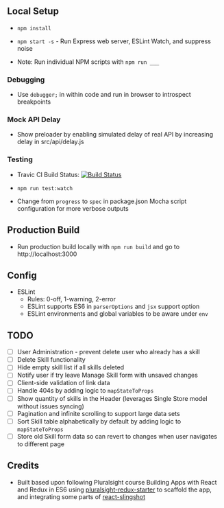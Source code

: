 ## Local Setup

* `npm install`
* `npm start -s` - Run Express web server, ESLint Watch, and suppress noise

* Note: Run individual NPM scripts with `npm run ___`

### Debugging

* Use `debugger;` in within code and run in browser to introspect breakpoints

### Mock API Delay

* Show preloader by enabling simulated delay of real API by increasing delay in src/api/delay.js

### Testing

* Travic CI Build Status: [![Build Status](https://api.travis-ci.org/ltfschoen/react-redux.svg)](https://travis-ci.org/ltfschoen/react-redux)

* `npm run test:watch`
* Change from `progress` to `spec` in package.json Mocha script configuration for more verbose outputs 

## Production Build

* Run production build locally with `npm run build` and go to http://localhost:3000

## Config

* ESLint
  * Rules: 0-off, 1-warning, 2-error
  * ESLint supports ES6 in `parserOptions` and `jsx` support option
  * ESLint environments and global variables to be aware under `env`

## TODO

* [ ] User Administration - prevent delete user who already has a skill
* [ ] Delete Skill functionality
* [ ] Hide empty skill list if all skills deleted
* [ ] Notify user if try leave Manage Skill form with unsaved changes
* [ ] Client-side validation of link data
* [ ] Handle 404s by adding logic to `mapStateToProps`
* [ ] Show quantity of skills in the Header (leverages Single Store model without issues syncing)
* [ ] Pagination and infinite scrolling to support large data sets
* [ ] Sort Skill table alphabetically by default by adding logic to `mapStateToProps`
* [ ] Store old Skill form data so can revert to changes when user navigates to different page  

## Credits

* Built based upon following Pluralsight course Building Apps with React and Redux in ES6
using [pluralsight-redux-starter](https://github.com/coryhouse/pluralsight-redux-starter) to scaffold the app, and integrating some parts
of [react-slingshot](https://github.com/coryhouse/react-slingshot)
